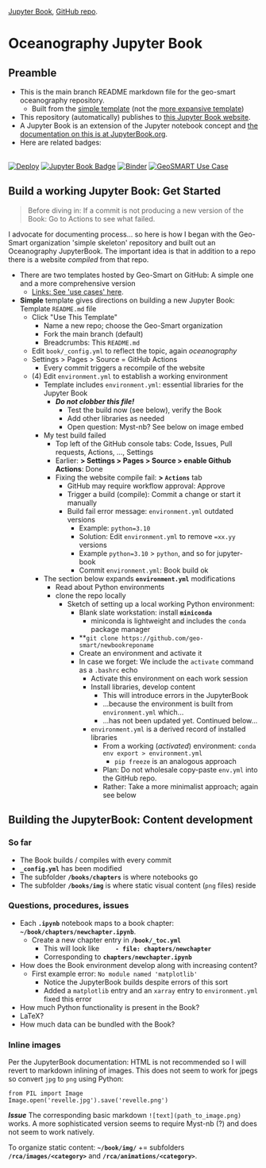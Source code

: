 [Jupyter Book](https://geo-smart.github.io/oceanography/intro.html), [GitHub repo](https://github.com/geo-smart/oceanography).



# Oceanography Jupyter Book


## Preamble


- This is the main branch README markdown file for the geo-smart oceanography repository.
    - Built from the [simple template](https://github.com/geo-smart/simple-template) (not the [more expansive template](https://github.com/geo-smart/use_case_template))
- This repository (automatically) publishes to [this Jupyter Book website](https://geo-smart.github.io/oceanography).
- A Jupyter Book is an extension of the Jupyter notebook concept and [the documentation on this is at JupyterBook.org](https://jupyterbook.org).
- Here are related badges: <BR><BR>


[![Deploy](https://github.com/geo-smart/use_case_template/actions/workflows/deploy.yaml/badge.svg)](https://github.com/geo-smart/use_case_template/actions/workflows/deploy.yaml)
[![Jupyter Book Badge](https://jupyterbook.org/badge.svg)](https://geo-smart.github.io/simple-template)
[![Binder](https://mybinder.org/badge_logo.svg)](https://mybinder.org/v2/gh/geo-smart/simple-template/HEAD?labpath=book%2Fchapters)
[![GeoSMART Use Case](./book/img/use_case_badge.svg)](https://geo-smart.github.io/usecases)


## Build a working Jupyter Book: Get Started

> Before diving in: If a commit is not producing a new version of the Book: Go to Actions to see what failed.


I advocate for documenting process... so here is how I began with the Geo-Smart organization 'simple skeleton' 
repository and built out an Oceanography JupyterBook. The important idea is that in addition to a repo there
is a website *compiled* from that repo.


- There are two templates hosted by Geo-Smart on GitHub: A simple one and a more comprehensive version
    - [Links: See 'use cases' here](https://geo-smart.github.io/usecases).
- **Simple** template gives directions on building a new Jupyter Book: Template `README.md` file
    - Click "Use This Template"
        - Name a new repo; choose the Geo-Smart organization
        - Fork the main branch (default)
        - Breadcrumbs: This `README.md`
    - Edit `book/_config.yml` to reflect the topic, again *oceanography*
    - Settings > Pages > Source = GitHub Actions
        - Every commit triggers a recompile of the website
    - (4) Edit `environment.yml` to establish a working environment
        - Template includes `environment.yml`: essential libraries for the Jupyter Book
            - ***Do not clobber this file!***
                - Test the build now (see below), verify the Book
                - Add other libraries as needed
                - Open question: Myst-nb? See below on image embed
        - My test build failed
            - Top left of the GitHub console tabs: Code, Issues, Pull requests, Actions, ..., Settings
            - Earlier: **> Settings > Pages > Source > enable Github Actions**: Done
            - Fixing the website compile fail: **> `Actions`** tab
                - GitHub may require workflow approval: Approve
                - Trigger a build (compile): Commit a change or start it manually
                - Build fail error message: `environment.yml` outdated versions
                    - Example: `python=3.10`
                    - Solution: Edit `environment.yml` to remove `=xx.yy` versions
                    - Example `python=3.10` > `python`, and so for jupyter-book
                    - Commit `environment.yml`: Book build ok
        - The section below expands **`environment.yml`** modifications
            - Read about Python environments
            - clone the repo locally
                - Sketch of setting up a local working Python environment:
                    - Blank slate workstation: install **`miniconda`**
                        - miniconda is lightweight and includes the `conda` package manager
                    - **`git clone https://github.com/geo-smart/newbookreponame`
                    - Create an environment and activate it
                    - In case we forget: We include the `activate` command as a `.bashrc` echo
                        - Activate this environment on each work session
                        - Install libraries, develop content
                            - This will introduce errors in the JupyterBook
                            - ...because the environment is built from `environment.yml` which...
                            - ...has not been updated yet. Continued below...
                        - `environment.yml` is a derived record of installed libraries
                            - From a working (*activated*) environment: `conda env export > environment.yml`
                                - `pip freeze` is an analogous approach
                            - Plan: Do not wholesale copy-paste `env.yml` into the GitHub repo.
                            - Rather: Take a more minimalist approach; again see below


## Building the JupyterBook: Content development


### So far

- The Book builds / compiles with every commit
- **`_config.yml`** has been modified
- The subfolder **`/books/chapters`** is where notebooks go
- The subfolder **`/books/img`** is where static visual content (`png` files) reside


### Questions, procedures, issues


- Each **`.ipynb`** notebook maps to a book chapter: **`~/book/chapters/newchapter.ipynb`**.
    - Create a new chapter entry in **`/book/_toc.yml`**
        - This will look like **`    - file: chapters/newchapter`**
        - Corresponding to **`chapters/newchapter.ipynb`**
- How does the Book environment develop along with increasing content?
    - First example error: `No module named 'matplotlib'`
        - Notice the JupyterBook builds despite errors of this sort
        - Added a `matplotlib` entry and an `xarray` entry to `environment.yml` fixed this error
- How much Python functionality is present in the Book?
- LaTeX?
- How much data can be bundled with the Book?


### Inline images

Per the JupyterBook documentation: HTML is not recommended so I will revert to markdown inlining of
images. This does not seem to work for jpegs so convert `jpg` to `png` using Python:


```
from PIL import Image
Image.open('revelle.jpg').save('revelle.png')
```


***Issue*** The corresponding basic markdown `![text](path_to_image.png)` works. A more sophisticated version
seems to require Myst-nb (?) and does not seem to work natively. 


To organize static content: **`~/book/img/`** += subfolders **`/rca/images/<category>`** and 
**`/rca/animations/<category>`**.






